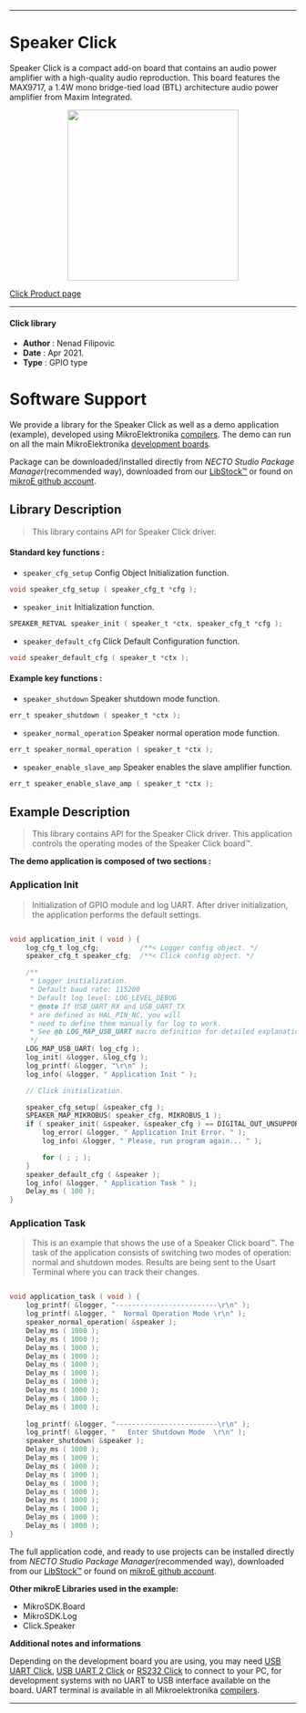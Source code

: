 
---
# Speaker Click

Speaker Click is a compact add-on board that contains an audio power amplifier with a high-quality audio reproduction. This board features the MAX9717, a 1.4W mono bridge-tied load (BTL) architecture audio power amplifier from Maxim Integrated.

<p align="center">
  <img src="https://download.mikroe.com/images/click_for_ide/speaker_click.png" height=300px>
</p>

[Click Product page](https://www.mikroe.com/speaker-click)

---


#### Click library

- **Author**        : Nenad Filipovic
- **Date**          : Apr 2021.
- **Type**          : GPIO type


# Software Support

We provide a library for the Speaker Click
as well as a demo application (example), developed using MikroElektronika
[compilers](https://www.mikroe.com/necto-studio).
The demo can run on all the main MikroElektronika [development boards](https://www.mikroe.com/development-boards).

Package can be downloaded/installed directly from *NECTO Studio Package Manager*(recommended way), downloaded from our [LibStock&trade;](https://libstock.mikroe.com) or found on [mikroE github account](https://github.com/MikroElektronika/mikrosdk_click_v2/tree/master/clicks).

## Library Description

> This library contains API for Speaker Click driver.

#### Standard key functions :

- `speaker_cfg_setup` Config Object Initialization function.
```c
void speaker_cfg_setup ( speaker_cfg_t *cfg );
```

- `speaker_init` Initialization function.
```c
SPEAKER_RETVAL speaker_init ( speaker_t *ctx, speaker_cfg_t *cfg );
```

- `speaker_default_cfg` Click Default Configuration function.
```c
void speaker_default_cfg ( speaker_t *ctx );
```

#### Example key functions :

- `speaker_shutdown` Speaker shutdown mode function.
```c
err_t speaker_shutdown ( speaker_t *ctx );
```

- `speaker_normal_operation` Speaker normal operation mode function.
```c
err_t speaker_normal_operation ( speaker_t *ctx );
```

- `speaker_enable_slave_amp` Speaker enables the slave amplifier function.
```c
err_t speaker_enable_slave_amp ( speaker_t *ctx );
```

## Example Description

> This library contains API for the Speaker Click driver.
> This application controls the operating modes of the 
> Speaker Click board™.

**The demo application is composed of two sections :**

### Application Init

> Initialization of GPIO module and log UART.
> After driver initialization, the application performs the default settings.

```c

void application_init ( void ) {
    log_cfg_t log_cfg;          /**< Logger config object. */
    speaker_cfg_t speaker_cfg;  /**< Click config object. */

    /** 
     * Logger initialization.
     * Default baud rate: 115200
     * Default log level: LOG_LEVEL_DEBUG
     * @note If USB_UART_RX and USB_UART_TX 
     * are defined as HAL_PIN_NC, you will 
     * need to define them manually for log to work. 
     * See @b LOG_MAP_USB_UART macro definition for detailed explanation.
     */
    LOG_MAP_USB_UART( log_cfg );
    log_init( &logger, &log_cfg );
    log_printf( &logger, "\r\n" );
    log_info( &logger, " Application Init " );

    // Click initialization.

    speaker_cfg_setup( &speaker_cfg );
    SPEAKER_MAP_MIKROBUS( speaker_cfg, MIKROBUS_1 );
    if ( speaker_init( &speaker, &speaker_cfg ) == DIGITAL_OUT_UNSUPPORTED_PIN ) {
        log_error( &logger, " Application Init Error. " );
        log_info( &logger, " Please, run program again... " );

        for ( ; ; );
    }
    speaker_default_cfg ( &speaker );
    log_info( &logger, " Application Task " );
    Delay_ms ( 100 );
}

```

### Application Task

> This is an example that shows the use of a Speaker Click board™.
> The task of the application consists of 
> switching two modes of operation: normal and shutdown modes.
> Results are being sent to the Usart Terminal where you can track their changes.

```c

void application_task ( void ) {
    log_printf( &logger, "-------------------------\r\n" );
    log_printf( &logger, "  Normal Operation Mode \r\n" );
    speaker_normal_operation( &speaker );
    Delay_ms ( 1000 );
    Delay_ms ( 1000 );
    Delay_ms ( 1000 );
    Delay_ms ( 1000 );
    Delay_ms ( 1000 );
    Delay_ms ( 1000 );
    Delay_ms ( 1000 );
    Delay_ms ( 1000 );
    Delay_ms ( 1000 );
    Delay_ms ( 1000 );
    
    log_printf( &logger, "-------------------------\r\n" );
    log_printf( &logger, "   Enter Shutdown Mode  \r\n" );
    speaker_shutdown( &speaker );
    Delay_ms ( 1000 );
    Delay_ms ( 1000 );
    Delay_ms ( 1000 );
    Delay_ms ( 1000 );
    Delay_ms ( 1000 );
    Delay_ms ( 1000 );
    Delay_ms ( 1000 );
    Delay_ms ( 1000 );
    Delay_ms ( 1000 );
    Delay_ms ( 1000 );
}

```

The full application code, and ready to use projects can be installed directly from *NECTO Studio Package Manager*(recommended way), downloaded from our [LibStock&trade;](https://libstock.mikroe.com) or found on [mikroE github account](https://github.com/MikroElektronika/mikrosdk_click_v2/tree/master/clicks).

**Other mikroE Libraries used in the example:**

- MikroSDK.Board
- MikroSDK.Log
- Click.Speaker

**Additional notes and informations**

Depending on the development board you are using, you may need
[USB UART Click](https://www.mikroe.com/usb-uart-click),
[USB UART 2 Click](https://www.mikroe.com/usb-uart-2-click) or
[RS232 Click](https://www.mikroe.com/rs232-click) to connect to your PC, for
development systems with no UART to USB interface available on the board. UART
terminal is available in all Mikroelektronika
[compilers](https://shop.mikroe.com/compilers).

---
